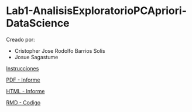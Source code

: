 # Lab1-AnalisisExploratorioPCApriori-DataScience

Creado por:

- Cristopher Jose Rodolfo Barrios Solis
- Josue Sagastume


[Instrucciones](./Laboratorio1.pdf)

[PDF - Informe](./Lab1.pdf)

[HTML - Informe](./lab1.html)

[RMD - Codigo](./lab1.Rmd)


